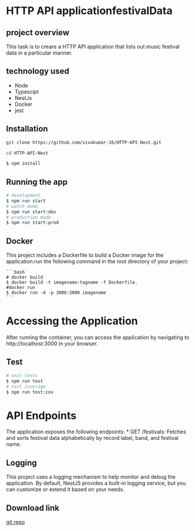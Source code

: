 # HTTP API applicationfestivalData

## project overview

This task is to creare a HTTP API application that lists out music festival data in a particular manner.

## technology used

- Node
- Typescipt
- NestJs
- Docker
- jest

## Installation

```bash
git clone https://github.com/sivakumar-16/HTTP-API-Nest.git
```

```bash
cd HTTP-API-Nest
```

```bash
$ npm install
```

## Running the app

```bash
# development
$ npm run start
# watch mode
$ npm run start:dev
# production mode
$ npm run start:prod
```

## Docker

This project includes a Dockerfile to build a Docker image for the application.run the following command in the root directory of your project:

    ```bash
    # docker build
    $ docker build -t imagename:tagname -f Dockerfile.
    #docker run
    $ docker run -d -p 3000:3000 imagename
    ```

# Accessing the Application

After running the container, you can access the application by navigating to http://localhost:3000 in your browser.

## Test

```bash
# unit tests
$ npm run test
# test coverage
$ npm run test:cov
```

# API Endpoints

The application exposes the following endpoints: \* GET /festivals: Fetches and sorts festival data alphabetically by record label, band, and festival name.

## Logging

This project uses a logging mechanism to help monitor and debug the application. By default, NestJS provides a built-in logging service, but you can customize or extend it based on your needs.

## Download link

[git repo](https://github.com/sivakumar-16/HTTP-API-Nest.git)
